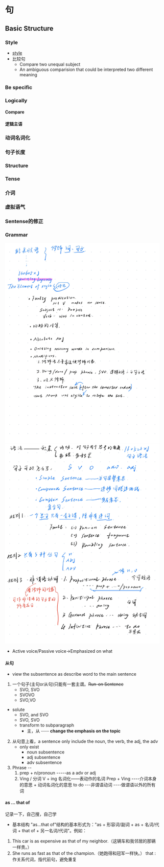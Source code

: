 

# 句
## Basic Structure
### Style
* [style](https://writingcenter.unc.edu/tips-and-tools/style/)
* 比较句
  * Compare two unequal subject
  * An ambiguous comparision that could be interpreted two different meaning

### Be specific
### Logically
#### Compare
#### 逻辑主语
### 动词名词化  
### 句子长度
### Structure
### Tense
### 介词
### 虚拟语气
### Sentense的修正

### Grammar
![picture1](../pictures/Page10.jpg)
![picture2](../pictures/Page11.jpg)

* Active voice/Passive voice->Emphasized on what
   
#### 从句
* view the subsentence as describe word to the main sentence
1. 一个句子(主句or从句)只能有一套主谓。~~Run-on Sentence~~
   * SVO, SVO
   * SVOVO
   * SVO,VO
 * solute
   * SVO, and SVO
   * SVO, SVO 
   * transform to subparagraph
     * 主，从 ---- **change the emphasis on the topic**
2. 从句意上看，a sentence only include the noun, the verb, the adj, the adv
   * only exist 
     * noun subsentence
     * adj subsentence
     * adv subsentence
3. Phrase --
   1. prep + n/pronoun -----as a adv or adj
   2. Ving / 分词
      V + ing 名词化——表动作的名词
      Prep + Ving ----介词本身的意思 + 动词名词化的意思
      to do ---非谓语动词 ----做谓语以外的所有词

#### as ... that of  
记录一下，自己搜，自己学
* 基本结构
"as...that of"结构的基本形式为："as + 形容词/副词 + as + 名词/代词 + that of + 另一名词/代词"。例如：
1. This car is as expensive as that of my neighbor.（这辆车和我邻居的那辆一样贵。）
2. She runs as fast as that of the champion.（她跑得和冠军一样快。）
that : 作关系代词，指代前句，避免重复
